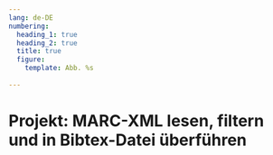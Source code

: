 ```yaml
---
lang: de-DE
numbering:
  heading_1: true
  heading_2: true
  title: true
  figure:
    template: Abb. %s
    
---
```


# Projekt: MARC-XML lesen, filtern und in Bibtex-Datei überführen